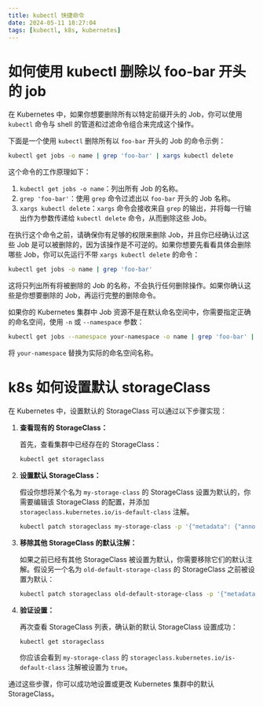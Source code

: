 ```yaml
---
title: kubectl 快捷命令
date: 2024-05-11 18:27:04
tags: [kubectl, k8s, kubernetes]
---
```


# 如何使用 kubectl 删除以 foo-bar 开头的 job


在 Kubernetes 中，如果你想要删除所有以特定前缀开头的 Job，你可以使用 `kubectl` 命令与 shell 的管道和过滤命令组合来完成这个操作。

下面是一个使用 `kubectl` 删除所有以 `foo-bar` 开头的 Job 的命令示例：

```sh
kubectl get jobs -o name | grep 'foo-bar' | xargs kubectl delete
```

这个命令的工作原理如下：

1. `kubectl get jobs -o name`：列出所有 Job 的名称。
2. `grep 'foo-bar'`：使用 `grep` 命令过滤出以 `foo-bar` 开头的 Job 名称。
3. `xargs kubectl delete`：`xargs` 命令会接收来自 `grep` 的输出，并将每一行输出作为参数传递给 `kubectl delete` 命令，从而删除这些 Job。

在执行这个命令之前，请确保你有足够的权限来删除 Job，并且你已经确认过这些 Job 是可以被删除的，因为该操作是不可逆的。如果你想要先看看具体会删除哪些 Job，你可以先运行不带 `xargs kubectl delete` 的命令：

```sh
kubectl get jobs -o name | grep 'foo-bar'
```

这将只列出所有将被删除的 Job 的名称，不会执行任何删除操作。如果你确认这些是你想要删除的 Job，再运行完整的删除命令。

如果你的 Kubernetes 集群中 Job 资源不是在默认命名空间中，你需要指定正确的命名空间，使用 `-n` 或 `--namespace` 参数：

```sh
kubectl get jobs --namespace your-namespace -o name | grep 'foo-bar' | xargs kubectl delete --namespace your-namespace
```

将 `your-namespace` 替换为实际的命名空间名称。


# k8s 如何设置默认 storageClass

在 Kubernetes 中，设置默认的 StorageClass 可以通过以下步骤实现：

1. **查看现有的 StorageClass：**

   首先，查看集群中已经存在的 StorageClass：

   ```sh
   kubectl get storageclass
   ```

2. **设置默认 StorageClass：**

   假设你想将某个名为 `my-storage-class` 的 StorageClass 设置为默认的，你需要编辑该 StorageClass 的配置，并添加 `storageclass.kubernetes.io/is-default-class` 注解。

   ```sh
   kubectl patch storageclass my-storage-class -p '{"metadata": {"annotations":{"storageclass.kubernetes.io/is-default-class":"true"}}}'
   ```

3. **移除其他 StorageClass 的默认注解：**

   如果之前已经有其他 StorageClass 被设置为默认，你需要移除它们的默认注解。假设另一个名为 `old-default-storage-class` 的 StorageClass 之前被设置为默认：

   ```sh
   kubectl patch storageclass old-default-storage-class -p '{"metadata": {"annotations":{"storageclass.kubernetes.io/is-default-class":"false"}}}'
   ```

4. **验证设置：**

   再次查看 StorageClass 列表，确认新的默认 StorageClass 设置成功：

   ```sh
   kubectl get storageclass
   ```

   你应该会看到 `my-storage-class` 的 `storageclass.kubernetes.io/is-default-class` 注解被设置为 `true`。

通过这些步骤，你可以成功地设置或更改 Kubernetes 集群中的默认 StorageClass。